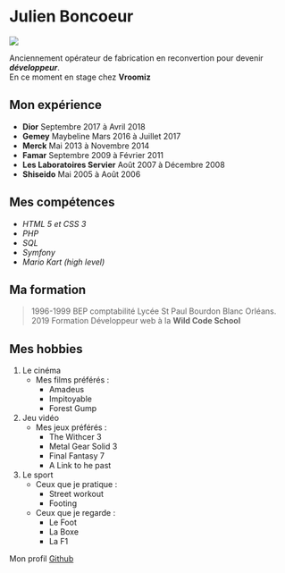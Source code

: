 # Julien Boncoeur 
![](https://avatars0.githubusercontent.com/u/47785651?s=460&v=4)

Anciennement opérateur de fabrication en reconvertion pour devenir **_développeur_**.  
En ce moment en stage chez **Vroomiz**

## Mon expérience
* **Dior** Septembre 2017 à Avril 2018
* **Gemey** Maybeline Mars 2016 à Juillet 2017
* **Merck** Mai 2013 à Novembre 2014
* **Famar** Septembre 2009 à Février 2011
* **Les Laboratoires Servier** Août 2007 à Décembre 2008
* **Shiseido** Mai 2005 à Août 2006 

## Mes compétences
* _HTML 5 et CSS 3_
* _PHP_
* _SQL_
* _Symfony_
* _Mario Kart (high level)_
     
## Ma formation 
>1996-1999 BEP comptabilité Lycée St Paul Bourdon
Blanc Orléans.  
>2019 Formation Développeur web à la **Wild Code School**

## Mes hobbies
1. Le cinéma
    * Mes films préférés :
        * Amadeus
        * Impitoyable
        * Forest Gump
2. Jeu vidéo
    * Mes jeux préférés :
        * The Withcer 3
        * Metal Gear Solid 3
        * Final Fantasy 7
        * A Link to he past
3. Le sport
    * Ceux que je pratique :
        * Street workout
        * Footing
    * Ceux que je regarde :
        * Le Foot
        * La Boxe
        * La F1

Mon profil [Github](https://github.com/Dartagnan45)
